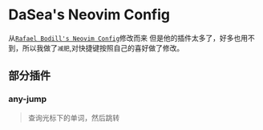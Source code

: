 # DaSea's Neovim Config

从[`Rafael Bodill's Neovim Config`](https://github.com/rafi/vim-config/tree/vim)修改而来
但是他的插件太多了，好多也用不到，所以我做了`减肥`,对快捷键按照自己的喜好做了修改。

## 部分插件

### any-jump

> 查询光标下的单词，然后跳转

